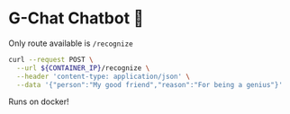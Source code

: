# G-Chat Chatbot 🤖

Only route available is `/recognize`

```sh
curl --request POST \
  --url ${CONTAINER_IP}/recognize \
  --header 'content-type: application/json' \
  --data '{"person":"My good friend","reason":"For being a genius"}'
```

Runs on docker!
